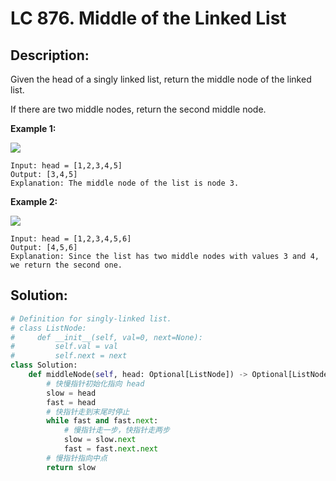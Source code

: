 # LC 876. Middle of the Linked List

## Description:

Given the head of a singly linked list, return the middle node of the linked list.

If there are two middle nodes, return the second middle node.

__Example 1:__

<img src = "https://assets.leetcode.com/uploads/2021/07/23/lc-midlist1.jpg">

```
Input: head = [1,2,3,4,5]
Output: [3,4,5]
Explanation: The middle node of the list is node 3.
```

__Example 2:__

<img src = "https://assets.leetcode.com/uploads/2021/07/23/lc-midlist2.jpg">

```
Input: head = [1,2,3,4,5,6]
Output: [4,5,6]
Explanation: Since the list has two middle nodes with values 3 and 4, we return the second one.
```

## Solution:

```py
# Definition for singly-linked list.
# class ListNode:
#     def __init__(self, val=0, next=None):
#         self.val = val
#         self.next = next
class Solution:
    def middleNode(self, head: Optional[ListNode]) -> Optional[ListNode]:
        # 快慢指针初始化指向 head
        slow = head
        fast = head
        # 快指针走到末尾时停止
        while fast and fast.next:
            # 慢指针走一步，快指针走两步
            slow = slow.next
            fast = fast.next.next
        # 慢指针指向中点
        return slow
```